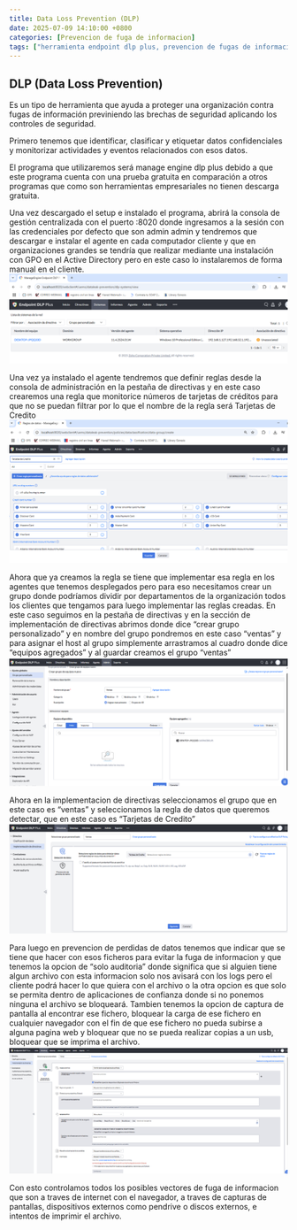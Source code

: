 ```yaml
---
title: Data Loss Prevention (DLP)
date: 2025-07-09 14:10:00 +0800
categories: [Prevencion de fuga de informacion]
tags: ["herramienta endpoint dlp plus, prevencion de fugas de informacion empresariales"]     # TAG names should always be lowercase
---
```


## DLP (Data Loss Prevention) ##

 

Es un tipo de herramienta que ayuda a proteger una organización contra fugas de información previniendo las brechas de seguridad aplicando los controles de seguridad.

Primero tenemos que identificar, clasificar y etiquetar datos confidenciales y monitorizar actividades y eventos relacionados con esos datos.

El programa que utilizaremos será manage engine dlp plus debido a que este programa cuenta con una prueba gratuita en comparación a otros programas que como son herramientas empresariales no tienen descarga gratuita.

Una vez descargado el setup e instalado el programa, abrirá la consola de gestión centralizada con el puerto :8020 donde ingresamos a la sesión con las credenciales por defecto que son admin admin y tendremos que descargar e instalar el agente en cada computador cliente y que en organizaciones grandes se tendría que realizar mediante una instalación con GPO en el Active Directory pero en este caso lo instalaremos de forma manual en el cliente.
![untitled](/assets/img/DLP/DLP01.png)

Una vez ya instalado el agente tendremos que definir reglas desde la consola de administración en la pestaña de directivas y en este caso crearemos una regla que monitorice números de tarjetas de créditos para que no se puedan filtrar por lo que el nombre de la regla será Tarjetas de Credito
![untitled](/assets/img/DLP/DLP02.png)

Ahora que ya creamos la regla se tiene que implementar esa regla en los agentes que tenemos desplegados pero para eso necesitamos crear un grupo donde podríamos dividir por departamentos de la organización todos los clientes que tengamos para luego implementar las reglas creadas. En este caso seguimos en la pestaña de directivas y en la sección de implementación de directivas abrimos donde dice “crear grupo personalizado” y en nombre del grupo pondremos en este caso “ventas” y para asignar el host al grupo simplemente arrastramos al cuadro donde dice “equipos agregados” y al guardar creamos el grupo “ventas”
![untitled](/assets/img/DLP/DLP03.png)

Ahora en la implementacion de directivas seleccionamos el grupo que en este caso es “ventas” y seleccionamos la regla de datos que queremos detectar, que en este caso es “Tarjetas de Credito”
![untitled](/assets/img/DLP/DLP04.png)

Para luego en prevencion de perdidas de datos tenemos que indicar que se tiene que hacer con esos ficheros para evitar la fuga de informacion y que tenemos la opcion de “solo auditoria” donde significa que si alguien tiene algun archivo con esta informacion solo nos avisará con los logs pero el cliente podrá hacer lo que quiera con el archivo o la otra opcion es que solo se permita dentro de aplicaciones de confianza donde si no ponemos ninguna el archivo se bloqueará. Tambien tenemos la opcion de captura de pantalla al encontrar ese fichero, bloquear la carga de ese fichero en cualquier navegador con el fin de que ese fichero no pueda subirse a alguna pagina web y bloquear que no se pueda realizar copias a un usb, bloquear que se imprima el archivo.
![untitled](/assets/img/DLP/DLP05.png)

Con esto controlamos todos los posibles vectores de fuga de informacion que son a traves de internet con el navegador, a traves de capturas de pantallas, dispositivos externos como pendrive o discos externos, e intentos de imprimir el archivo.
